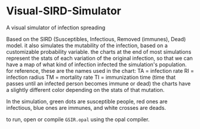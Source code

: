 # Visual-SIRD-Simulator
A visual simulator of infection spreading

Based on the SIRD (Susceptibles, Infectious, Removed (immunes), Dead) model. it also simulates the mutability of the infection, based on a customizable probability variable. the charts at the end of most simulations represent the stats of each variation of the original infection, so that we can have a map of what kind of infection infected the simulation's population.
for reference, these are the names used in the chart:
TA = infection rate
RI = infection radius
TM = mortality rate
TI = immunization time (time that passes until an infected person becomes immune or dead)
the charts have a slightly different color depending on the stats of that mutation.

In the simulation, green dots are susceptible people, red ones are infectious, blue ones are immunes, and white crosses are deads.

to run, open or compile `GSIR.opal` using the opal compiler.
